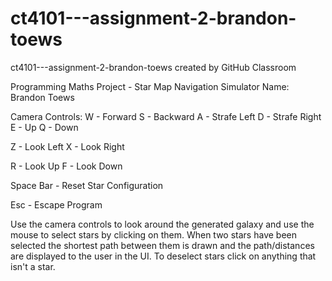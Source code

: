 # ct4101---assignment-2-brandon-toews
ct4101---assignment-2-brandon-toews created by GitHub Classroom

Programming Maths Project - Star Map Navigation Simulator
Name: Brandon Toews

Camera Controls: 
W - Forward 
S - Backward 
A - Strafe Left 
D - Strafe Right 
E - Up 
Q - Down

Z - Look Left 
X - Look Right

R - Look Up 
F - Look Down

Space Bar - Reset Star Configuration

Esc - Escape Program

Use the camera controls to look around the generated galaxy and use the mouse to select stars by clicking on them. When two stars have been selected the shortest path between them is drawn and the path/distances are displayed to the user in the UI. To deselect stars click on anything that isn't a star.
